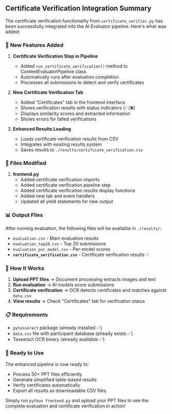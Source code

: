 ## Certificate Verification Integration Summary

The certificate verification functionality from `certificate_verifier.py` has been successfully integrated into the AI Evaluator pipeline. Here's what was added:

### 🔧 **New Features Added**

1. **Certificate Verification Step in Pipeline**
   - Added `run_certificate_verification()` method to ContentEvaluatorPipeline class
   - Automatically runs after evaluation completion
   - Processes all submissions to detect and verify certificates

2. **New Certificate Verification Tab**
   - Added "Certificates" tab in the frontend interface
   - Shows verification results with status indicators (✅/❌)
   - Displays similarity scores and extracted information
   - Shows errors for failed verifications

3. **Enhanced Results Loading**
   - Loads certificate verification results from CSV
   - Integrates with existing results system
   - Saves results to `./results/certificate_verification.csv`

### 📁 **Files Modified**

1. **frontend.py**
   - Added certificate verification imports
   - Added certificate verification pipeline step
   - Added certificate verification results display functions
   - Added new tab and event handlers
   - Updated all yield statements for new output

### 📊 **Output Files**

After running evaluation, the following files will be available in `./results/`:
- `evaluation.csv` - Main evaluation results
- `evaluation_top20.csv` - Top 20 submissions 
- `evaluation_per_model.csv` - Per-model scores
- **`certificate_verification.csv`** - Certificate verification results ✨

### 🎯 **How It Works**

1. **Upload PPT files** → Document processing extracts images and text
2. **Run evaluation** → AI models score submissions  
3. **Certificate verification** → OCR detects certificates and matches against `data.csv`
4. **View results** → Check "Certificates" tab for verification status

### 📋 **Requirements**

- `pytesseract` package (already installed ✅)
- `data.csv` file with participant database (already exists ✅)
- Tesseract OCR binary (already available ✅)

### 🚀 **Ready to Use**

The enhanced pipeline is now ready to:
- Process 50+ PPT files efficiently
- Generate simplified table-based results
- Verify certificates automatically
- Export all results as downloadable CSV files

Simply run `python frontend.py` and upload your PPT files to see the complete evaluation and certificate verification in action!
